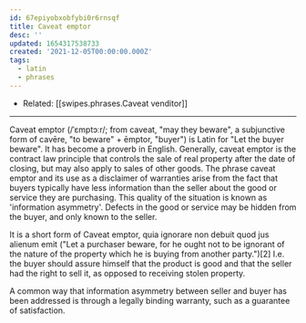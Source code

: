 ```yaml
---
id: 67epiyobxobfybi0r6rnsqf
title: Caveat emptor
desc: ''
updated: 1654317538733
created: '2021-12-05T00:00:00.000Z'
tags:
  - latin
  - phrases
---
```


- Related: [[swipes.phrases.Caveat venditor]]

---

Caveat emptor (/ˈɛmptɔːr/; from caveat, "may they beware", a subjunctive form of cavēre, "to beware" + ēmptor, "buyer") is Latin for "Let the buyer beware". It has become a proverb in English. Generally, caveat emptor is the contract law principle that controls the sale of real property after the date of closing, but may also apply to sales of other goods. The phrase caveat emptor and its use as a disclaimer of warranties arise from the fact that buyers typically have less information than the seller about the good or service they are purchasing. This quality of the situation is known as 'information asymmetry'. Defects in the good or service may be hidden from the buyer, and only known to the seller.

It is a short form of Caveat emptor, quia ignorare non debuit quod jus alienum emit ("Let a purchaser beware, for he ought not to be ignorant of the nature of the property which he is buying from another party.")\[2\] I.e. the buyer should assure himself that the product is good and that the seller had the right to sell it, as opposed to receiving stolen property.

A common way that information asymmetry between seller and buyer has been addressed is through a legally binding warranty, such as a guarantee of satisfaction.
